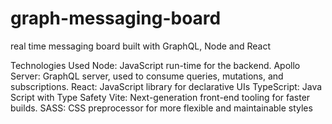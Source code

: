 # graph-messaging-board
real time messaging board built with GraphQL, Node and React

Technologies Used
Node: JavaScript run-time for the backend.
Apollo Server: GraphQL server, used to consume queries, mutations, and subscriptions.
React: JavaScript library for declarative UIs
TypeScript: Java Script with Type Safety
Vite: Next-generation front-end tooling for faster builds.
SASS: CSS preprocessor for more flexible and maintainable styles
